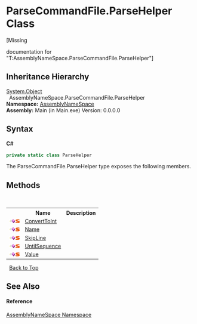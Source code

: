 # ParseCommandFile.ParseHelper Class
 

\[Missing <summary> documentation for "T:AssemblyNameSpace.ParseCommandFile.ParseHelper"\]


## Inheritance Hierarchy
<a href="http://msdn2.microsoft.com/en-us/library/e5kfa45b" target="_blank">System.Object</a><br />&nbsp;&nbsp;AssemblyNameSpace.ParseCommandFile.ParseHelper<br />
**Namespace:**&nbsp;<a href="6bcc80ef-5cfd-db5f-1eb2-7297d1c16397">AssemblyNameSpace</a><br />**Assembly:**&nbsp;Main (in Main.exe) Version: 0.0.0.0

## Syntax

**C#**<br />
``` C#
private static class ParseHelper
```

The ParseCommandFile.ParseHelper type exposes the following members.


## Methods
&nbsp;<table><tr><th></th><th>Name</th><th>Description</th></tr><tr><td>![Public method](media/pubmethod.gif "Public method")![Static member](media/static.gif "Static member")</td><td><a href="58295850-0cc0-8e2d-7f3c-3de2538c32b7">ConvertToInt</a></td><td /></tr><tr><td>![Public method](media/pubmethod.gif "Public method")![Static member](media/static.gif "Static member")</td><td><a href="6daaf6be-33c3-643e-0554-187888112aed">Name</a></td><td /></tr><tr><td>![Public method](media/pubmethod.gif "Public method")![Static member](media/static.gif "Static member")</td><td><a href="1f4e6804-5ac1-a429-c621-1a81c723162a">SkipLine</a></td><td /></tr><tr><td>![Public method](media/pubmethod.gif "Public method")![Static member](media/static.gif "Static member")</td><td><a href="21200295-9ebc-ba26-fef4-3ff68167d6b9">UntilSequence</a></td><td /></tr><tr><td>![Public method](media/pubmethod.gif "Public method")![Static member](media/static.gif "Static member")</td><td><a href="96eb6854-9d74-7fd5-f41b-a89b33ffd288">Value</a></td><td /></tr></table>&nbsp;
<a href="#parsecommandfile.parsehelper-class">Back to Top</a>

## See Also


#### Reference
<a href="6bcc80ef-5cfd-db5f-1eb2-7297d1c16397">AssemblyNameSpace Namespace</a><br />